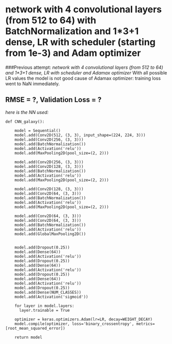 ﻿# network with 4 convolutional layers (from 512 to 64) with BatchNormalization and 1*3+1 dense, LR with scheduler (starting from 1e-3) and Adam optimizer
 
###Previous attempt:
_network with 4 convolutional layers (from 512 to 64) and 1*3+1 dense, LR with scheduler and Adamax optimizer_
With all possible LR values the model is not good cause of Adamax optimizer: training loss went to NaN immediately.

## RMSE = ?, Validation Loss = ?

_here is the NN used:_

	def CNN_galaxy():

	    model = Sequential()
	    model.add(Conv2D(512, (3, 3), input_shape=(224, 224, 3)))
	    model.add(Conv2D(256, (3, 3)))
	    model.add(BatchNormalization())
	    model.add(Activation('relu'))
	    model.add(MaxPooling2D(pool_size=(2, 2)))

	    model.add(Conv2D(256, (3, 3)))
	    model.add(Conv2D(128, (3, 3)))
	    model.add(BatchNormalization())
	    model.add(Activation('relu'))
	    model.add(MaxPooling2D(pool_size=(2, 2)))

	    model.add(Conv2D(128, (3, 3)))
	    model.add(Conv2D(64, (3, 3)))
	    model.add(BatchNormalization())
	    model.add(Activation('relu'))
	    model.add(MaxPooling2D(pool_size=(2, 2)))

	    model.add(Conv2D(64, (3, 3)))
	    model.add(Conv2D(64, (3, 3)))
	    model.add(BatchNormalization())
	    model.add(Activation('relu'))
	    model.add(GlobalMaxPooling2D())


	    model.add(Dropout(0.25))
	    model.add(Dense(64))
	    model.add(Activation('relu'))
	    model.add(Dropout(0.25))
	    model.add(Dense(64))
	    model.add(Activation('relu'))
	    model.add(Dropout(0.25))
	    model.add(Dense(64))
	    model.add(Activation('relu'))
	    model.add(Dropout(0.25))
	    model.add(Dense(NUM_CLASSES))
	    model.add(Activation('sigmoid'))

	    for layer in model.layers:
	      layer.trainable = True

	    optimizer = keras.optimizers.Adam(lr=LR, decay=WEIGHT_DECAY)
	    model.compile(optimizer, loss='binary_crossentropy', metrics=[root_mean_squared_error])

	    return model
